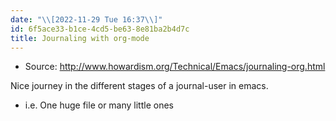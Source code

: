 ```yaml
---
date: "\\[2022-11-29 Tue 16:37\\]"
id: 6f5ace33-b1ce-4cd5-be63-8e81ba2b4d7c
title: Journaling with org-mode
---
```


- Source: <http://www.howardism.org/Technical/Emacs/journaling-org.html>

Nice journey in the different stages of a journal-user in emacs.

- i.e. One huge file or many little ones
